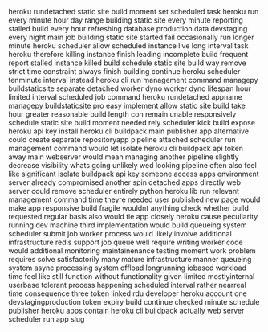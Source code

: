 heroku rundetached static site build moment set scheduled task heroku run every minute hour day range building static site every minute reporting stalled build every hour refreshing database production data devstaging every night main job building static site started fail occasionally run longer minute heroku scheduler allow scheduled instance live long interval task heroku therefore killing instance finish leading incomplete build frequent report stalled instance killed build schedule static site build way remove strict time constraint always finish building continue heroku scheduler tenminute interval instead heroku cli run management command managepy buildstaticsite separate detached worker dyno worker dyno lifespan hour limited interval scheduled job command heroku rundetached appname managepy buildstaticsite pro easy implement allow static site build take hour greater reasonable build length con remain unable responsively schedule static site build moment needed rely scheduler kick build expose heroku api key install heroku cli buildpack main publisher app alternative could create separate repositoryapp pipeline attached scheduler run management command would let isolate heroku cli buildpack api token away main webserver would mean managing another pipeline slightly decrease visibility whats going unlikely wed looking pipeline often also feel like significant isolate buildpack api key someone access apps environment server already compromised another spin detached apps directly web server could remove scheduler entirely python heroku lib run relevant management command time theyre needed user published new page would make app responsive build fragile wouldnt anything check whether build requested regular basis also would tie app closely heroku cause peculiarity running dev machine third implementation would build queueing system scheduler submit job worker process would likely involve additional infrastructure redis support job queue well require writing worker code would additional monitoring maintainenance testing moment work problem requires solve satisfactorily many mature infrastructure manner queueing system async processing system offload longrunning iobased workload time feel like still function without functionality given limited mostlyinternal userbase tolerant process happening scheduled interval rather nearreal time consequence three token linked rdu developer heroku account one devstagingproduction token expiry build continue checked minute schedule publisher heroku apps contain heroku cli buildpack actually web server scheduler run app slug